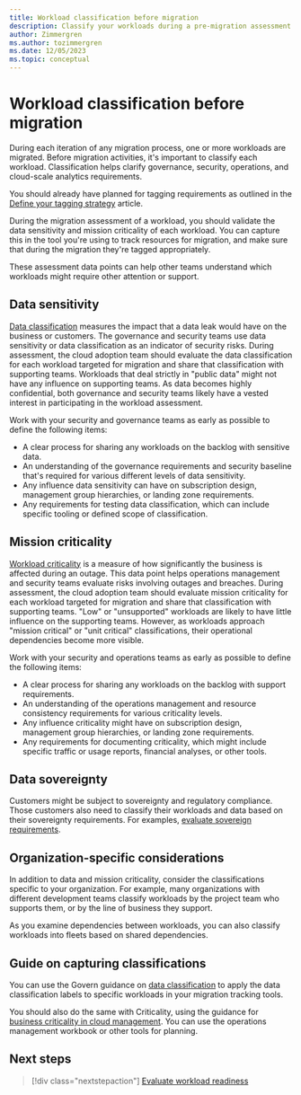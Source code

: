 ```yaml
---
title: Workload classification before migration
description: Classify your workloads during a pre-migration assessment.
author: Zimmergren
ms.author: tozimmergren
ms.date: 12/05/2023
ms.topic: conceptual
---
```


# Workload classification before migration

During each iteration of any migration process, one or more workloads are migrated. Before migration activities, it's important to classify each workload. Classification helps clarify governance, security, operations, and cloud-scale analytics requirements.

You should already have planned for tagging requirements as outlined in the [Define your tagging strategy](../../ready/azure-best-practices/resource-tagging.md) article.

During the migration assessment of a workload, you should validate the data sensitivity and mission criticality of each workload.  You can capture this in the tool you're using to track resources for migration, and make sure that during the migration they're tagged appropriately.

These assessment data points can help other teams understand which workloads might require other attention or support.

## Data sensitivity

[Data classification](../../govern/policy-compliance/data-classification.md) measures the impact that a data leak would have on the business or customers. The governance and security teams use data sensitivity or data classification as an indicator of security risks. During assessment, the cloud adoption team should evaluate the data classification for each workload targeted for migration and share that classification with supporting teams. Workloads that deal strictly in "public data" might not have any influence on supporting teams. As data becomes highly confidential, both governance and security teams likely have a vested interest in participating in the workload assessment.

Work with your security and governance teams as early as possible to define the following items:

- A clear process for sharing any workloads on the backlog with sensitive data.
- An understanding of the governance requirements and security baseline that's required for various different levels of data sensitivity.
- Any influence data sensitivity can have on subscription design, management group hierarchies, or landing zone requirements.
- Any requirements for testing data classification, which can include specific tooling or defined scope of classification.

## Mission criticality

[Workload criticality](../../manage/considerations/criticality.md) is a measure of how significantly the business is affected during an outage. This data point helps operations management and security teams evaluate risks involving outages and breaches. During assessment, the cloud adoption team should evaluate mission criticality for each workload targeted for migration and share that classification with supporting teams. "Low" or "unsupported" workloads are likely to have little influence on the supporting teams. However, as workloads approach "mission critical" or "unit critical" classifications, their operational dependencies become more visible.

Work with your security and operations teams as early as possible to define the following items:

- A clear process for sharing any workloads on the backlog with support requirements.
- An understanding of the operations management and resource consistency requirements for various criticality levels.
- Any influence criticality might have on subscription design, management group hierarchies, or landing zone requirements.
- Any requirements for documenting criticality, which might include specific traffic or usage reports, financial analyses, or other tools.

## Data sovereignty

Customers might be subject to sovereignty and regulatory compliance. Those customers also need to classify their workloads and data based on their sovereignty requirements. For examples, [evaluate sovereign requirements](/industry/sovereignty/evaluate-sovereign-requirements).

## Organization-specific considerations

In addition to data and mission criticality, consider the classifications specific to your organization.  For example, many organizations with different development teams classify workloads by the project team who supports them, or by the line of business they support.

As you examine dependencies between workloads, you can also classify workloads into fleets based on shared dependencies.

## Guide on capturing classifications

You can use the Govern guidance on [data classification](../../govern/policy-compliance/data-classification.md) to apply the data classification labels to specific workloads in your migration tracking tools. 

You should also do the same with Criticality, using the guidance for [business criticality in cloud management](../../manage/considerations/criticality.md#criticality-scale). You can use the operations management workbook or other tools for planning.

## Next steps

> [!div class="nextstepaction"]
> [Evaluate workload readiness](./evaluate.md)
